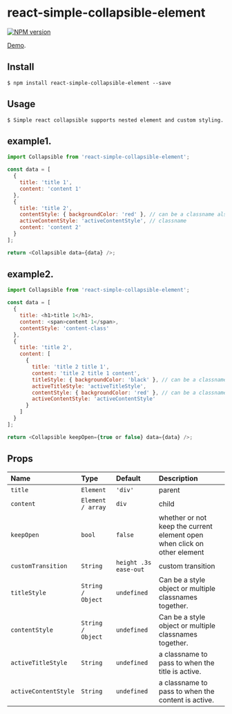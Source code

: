 # react-simple-collapsible-element

[![NPM version](NPM)](https://www.npmjs.com/package/react-simple-collapsible-element)

[Demo](http://dashing-attention.surge.sh/).

## Install

```
$ npm install react-simple-collapsible-element --save
```

## Usage

```
$ Simple react collapsible supports nested element and custom styling.
```

## example1.

```js
import Collapsible from 'react-simple-collapsible-element';

const data = [
  {
    title: 'title 1',
    content: 'content 1'
  },
  {
    title: 'title 2',
    contentStyle: { backgroundColor: 'red' }, // can be a classname also.
    activeContentStyle: 'activeContentStyle', // classname
    content: 'content 2'
  }
];

return <Collapsible data={data} />;
```

## example2.

```js
import Collapsible from 'react-simple-collapsible-element';

const data = [
  {
    title: <h1>title 1</h1>,
    content: <span>content 1</span>,
    contentStyle: 'content-class'
  },
  {
    title: 'title 2',
    content: [
      {
        title: 'title 2 title 1',
        content: 'title 2 title 1 content',
        titleStyle: { backgroundColor: 'black' }, // can be a classname also.
        activeTitleStyle: 'activeTitleStyle',
        contentStyle: { backgroundColor: 'red' }, // can be a classname also.
        activeContentStyle: 'activeContentStyle'
      }
    ]
  }
];

return <Collapsible keepOpen={true or false} data={data} />;
```

## Props

| Name                 | Type              | Default               | Description                                                              |
| :------------------- | :---------------- | :-------------------- | :----------------------------------------------------------------------- |
| `title`              | `Element`         | `'div'`               | parent                                                                   |
| `content`            | `Element / array` | `div`                 | child                                                                    |
| `keepOpen`           | `bool`            | `false`               | whether or not keep the current element open when click on other element |
| `customTransition`   | `String`          | `height .3s ease-out` | custom transition                                                        |
| `titleStyle`         | `String / Object` | `undefined`           | Can be a style object or multiple classnames together.                   |
| `contentStyle`       | `String / Object` | `undefined`           | Can be a style object or multiple classnames together.                   |
| `activeTitleStyle`   | `String`          | `undefined`           | a classname to pass to when the title is active.                         |
| `activeContentStyle` | `String`          | `undefined`           | a classname to pass to when the content is active.                       |
